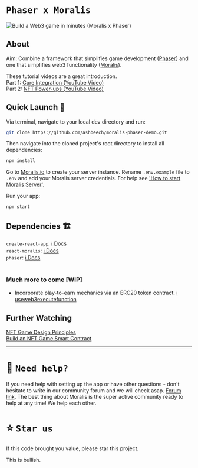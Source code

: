 # `Phaser x Moralis`

![Build a Web3 game in minutes (Moralis x Phaser)](https://getyoutubethumbnail.com/thumbnails/Z4dWavvyhbA/maxresdefault.jpg)

## About

Aim: Combine a framework that simplifies game development ([Phaser](https://phaser.io?utm_source=ashbeech&utm_medium=readme&utm_campaign=moralis-magazine)) and one that simplifies web3 functionality ([Moralis](https://moralis.io?utm_source=ashbeech&utm_medium=readme&utm_campaign=moralis-magazine)).

These tutorial videos are a great introduction.<br/>
Part 1: [Core Integration (YouTube Video)](https://youtu.be/Z4dWavvyhbA?utm_source=ashbeech&utm_medium=readme&utm_campaign=moralis-magazine)<br/>
Part 2: [NFT Power-ups (YouTube Video)](https://youtu.be/D-KW4_FgYj0?utm_source=ashbeech&utm_medium=readme&utm_campaign=moralis-magazine)<br/>

## Quick Launch 🚀

Via terminal, navigate to your local dev directory and run:

```sh
git clone https://github.com/ashbeech/moralis-phaser-demo.git

```

Then navigate into the cloned project's root directory to install all dependencies:

```sh
npm install

```

Go to [Moralis.io](https://moralis.io?utm_source=ashbeech&utm_medium=readme&utm_campaign=moralis-magazine) to create your server instance. Rename `.env.example` file to `.env` and add your Moralis server credentials. For help see ['How to start Moralis Server'](https://docs.moralis.io/moralis-server/getting-started/create-a-moralis-server).

Run your app:

```sh
npm start
```

## Dependencies 🏗

`create-react-app`: [ℹ️ Docs](https://create-react-app.dev/docs/getting-started)<br/>
`react-moralis`: [ℹ️ Docs](https://www.npmjs.com/package/react-moralis)<br/>
`phaser`: [ℹ️ Docs](https://newdocs.phaser.io/docs/3.55.2)<br/>
<br/>

### Much more to come [WIP]

- Incorporate play-to-earn mechanics via an ERC20 token contract. [ℹ️ useweb3executefunction](https://github.com/MoralisWeb3/react-moralis/#useweb3executefunction)

## Further Watching

[NFT Game Design Principles](https://youtu.be/j4kyOTOWSRQ?utm_source=ashbeech&utm_medium=readme&utm_campaign=moralis-magazine)<br/>
[Build an NFT Game Smart Contract](https://youtu.be/xcCMTb5jpKE?utm_source=ashbeech&utm_medium=readme&utm_campaign=moralis-magazine)

---

# 🤝 `Need help?`

If you need help with setting up the app or have other questions - don't hesitate to write in our community forum and we will check asap. [Forum link](https://forum.moralis.io). The best thing about Moralis is the super active community ready to help at any time! We help each other.

# ⭐️ `Star us`

If this code brought you value, please star this project.

This is bullish.
